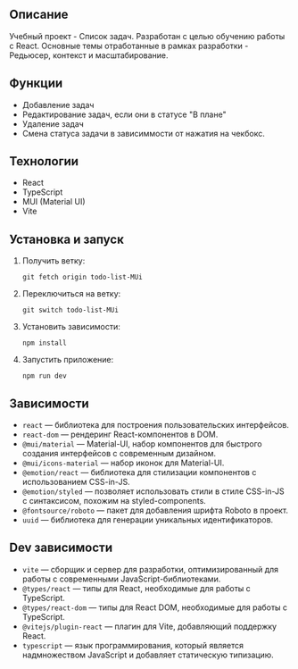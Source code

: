 ## Описание
Учебный проект - Список задач. Разработан с целью обучению работы с React. Основные темы отработанные в рамках разработки - Редьюсер, контекст и масштабирование.

## Функции

- Добавление задач
- Редактирование задач, если они в статусе "В плане"
- Удаление задач
- Смена статуса задачи в зависиммости от нажатия на чекбокс.

## Технологии
- React
- TypeScript
- MUI (Material UI)
- Vite

## Установка и запуск

1. Получить ветку:

   ```git-bash
   git fetch origin todo-list-MUi
   ```

2. Переключиться на ветку:

   ```git-bash
   git switch todo-list-MUi
   ```

3. Установить зависимости:

   ```git-bash
   npm install
   ```

4. Запустить приложение:

   ```git-bash
   npm run dev
   ```

## Зависимости

- `react` — библиотека для построения пользовательских интерфейсов.
- `react-dom` — рендеринг React-компонентов в DOM.
- `@mui/material` — Material-UI, набор компонентов для быстрого создания интерфейсов с современным дизайном.
- `@mui/icons-material` — набор иконок для Material-UI.
- `@emotion/react` — библиотека для стилизации компонентов с использованием CSS-in-JS.
- `@emotion/styled` — позволяет использовать стили в стиле CSS-in-JS с синтаксисом, похожим на styled-components.
- `@fontsource/roboto` — пакет для добавления шрифта Roboto в проект.
- `uuid` — библиотека для генерации уникальных идентификаторов.

## Dev зависимости

- `vite` — сборщик и сервер для разработки, оптимизированный для работы с современными JavaScript-библиотеками.
- `@types/react` — типы для React, необходимые для работы с TypeScript.
- `@types/react-dom` — типы для React DOM, необходимые для работы с TypeScript.
- `@vitejs/plugin-react` — плагин для Vite, добавляющий поддержку React.
- `typescript` — язык программирования, который является надмножеством JavaScript и добавляет статическую типизацию.
